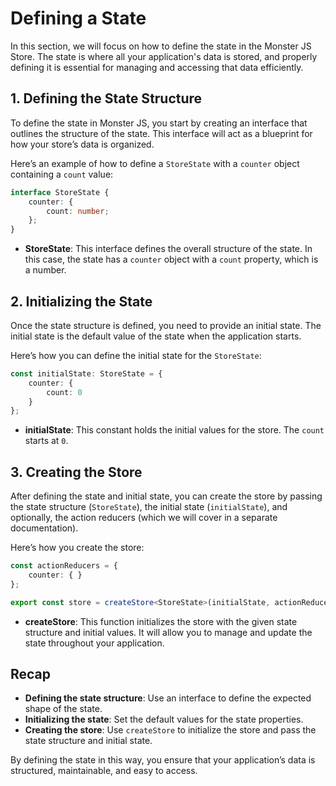 # Defining a State

In this section, we will focus on how to define the state in the Monster JS Store. The state is where all your application's data is stored, and properly defining it is essential for managing and accessing that data efficiently.

## 1. Defining the State Structure

To define the state in Monster JS, you start by creating an interface that outlines the structure of the state. This interface will act as a blueprint for how your store’s data is organized.

Here’s an example of how to define a `StoreState` with a `counter` object containing a `count` value:
```ts
interface StoreState {
    counter: {
        count: number;
    };
}
```
* **StoreState**: This interface defines the overall structure of the state. In this case, the state has a `counter` object with a `count` property, which is a number.

## 2. Initializing the State

Once the state structure is defined, you need to provide an initial state. The initial state is the default value of the state when the application starts.

Here’s how you can define the initial state for the `StoreState`:
```ts
const initialState: StoreState = {
    counter: {
        count: 0
    }
};
```
* **initialState**: This constant holds the initial values for the store. The `count` starts at `0`.

## 3. Creating the Store

After defining the state and initial state, you can create the store by passing the state structure (`StoreState`), the initial state (`initialState`), and optionally, the action reducers (which we will cover in a separate documentation).

Here’s how you create the store:
```ts
const actionReducers = {
    counter: { }
};

export const store = createStore<StoreState>(initialState, actionReducers);
```
* **createStore**: This function initializes the store with the given state structure and initial values. It will allow you to manage and update the state throughout your application.

## Recap
* **Defining the state structure**: Use an interface to define the expected shape of the state.
* **Initializing the state**: Set the default values for the state properties.
* **Creating the store**: Use `createStore` to initialize the store and pass the state structure and initial state.

By defining the state in this way, you ensure that your application’s data is structured, maintainable, and easy to access.
